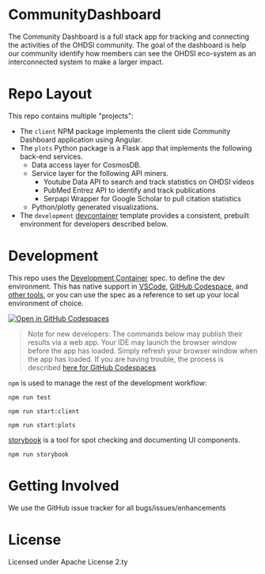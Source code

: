 # CommunityDashboard
The Community Dashboard is a full stack app for tracking and connecting the activities of the OHDSI community. The goal of the dashboard is help our community identify how members can see the OHDSI eco-system as an interconnected system to make a larger impact. 

# Repo Layout
This repo contains multiple "projects":
- The `client` NPM package implements the 
  client side Community Dashboard application using Angular.
- The `plots` Python package is a Flask app 
  that implements the following back-end services.
  - Data access layer for CosmosDB.  
  - Service layer for the following API miners.
    - Youtube Data API to search and track statistics on OHDSI videos
    - PubMed Entrez API to identify and track publications 
    - Serpapi Wrapper for Google Scholar to pull citation statistics
  - Python/plotly generated visualizations.
- The `development` [devcontainer](https://containers.dev)
  template provides a consistent,
  prebuilt environment for developers described below.

# Development
This repo uses the [Development Container](https://containers.dev/implementors/spec/)
spec. to define the dev environment. This has native support
in [VSCode](https://code.visualstudio.com/docs/devcontainers/containers),
[GitHub Codespace](https://docs.github.com/en/codespaces),
and [other tools](https://containers.dev/supporting), or you
can use the spec as a reference to set up your local environment of choice.

[![Open in GitHub Codespaces](https://github.com/codespaces/badge.svg)](https://github.com/codespaces/new?hide_repo_select=true&ref=broken-history&repo=584238132&machine=standardLinux32gb&location=EastUs&devcontainer_path=.devcontainer%2Fdevcontainer.json)

> Note for new developers: The commands below may publish their results
> via a web app. Your IDE may launch the browser window before
> the app has loaded. Simply refresh your browser window when the app
> has loaded. If you are having trouble, the process is described
> [here for GitHub Codespaces](https://docs.github.com/en/codespaces/developing-in-codespaces/forwarding-ports-in-your-codespace).


`npm` is used to manage the rest of the development workflow:
```
npm run test
```
```
npm run start:client
```
```
npm run start:plots
```
[storybook](https://storybook.js.org) is a tool for spot checking and documenting UI components.
```
npm run storybook
```

# Getting Involved

We use the GitHub issue tracker for all bugs/issues/enhancements

# License
Licensed under Apache License 2.ty
